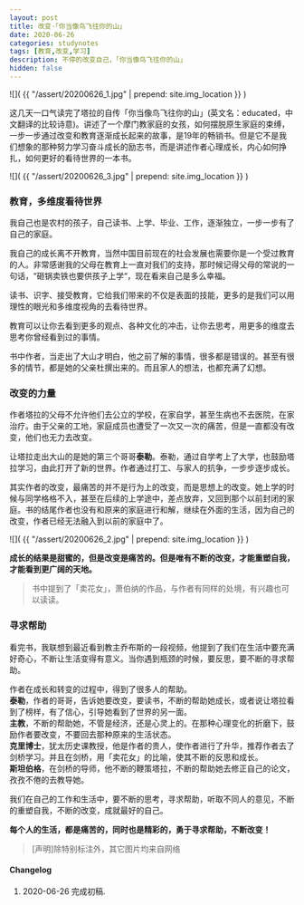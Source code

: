 ```yaml
---
layout: post
title: 改变·「你当像鸟飞往你的山」
date: 2020-06-26
categories: studynotes
tags: [教育,改变,学习]
description: 不停的改变自己，「你当像鸟飞往你的山」
hidden: false
---
```


![](  {{ "/assert/20200626_1.jpg" | prepend: site.img_location }}  )

这几天一口气读完了塔拉的自传「你当像鸟飞往你的山」(英文名：educated，中文翻译的比较诗意)。讲述了一个摩门教家庭的女孩，如何摆脱原生家庭的束缚，一步一步通过改变和教育逐渐成长起来的故事，是19年的畅销书。但是它不是我们想象的那种努力学习奋斗成长的励志书，而是讲述作者心理成长，内心如何挣扎，如何更好的看待世界的一本书。  


![](  {{ "/assert/20200626_3.jpg" | prepend: site.img_location }}  )

### 教育，多维度看待世界
我自己也是农村的孩子，自己读书、上学、毕业、工作，逐渐独立，一步一步有了自己的家庭。  

我自己的成长离不开教育，当然中国目前现在的社会发展也需要你是一个受过教育的人。非常感谢我的父母在教育上一直对我们的支持，那时候记得父母的常说的一句话，“砸锅卖铁也要供孩子上学“，现在看来自己是多么幸福。  

读书、识字、接受教育，它给我们带来的不仅是表面的技能，更多的是我们可以用理性的眼光和多维度视角的去看待世界。  

教育可以让你去看到更多的观点、各种文化的冲击，让你去思考，用更多的维度去思考你曾经看到过的事情。  

书中作者，当走出了大山才明白，他之前了解的事情，很多都是错误的。甚至有很多的情节，都是她的父亲杜撰出来的。而且家人的想法，也都充满了幻想。

### 改变的力量
作者塔拉的父母不允许他们去公立的学校，在家自学，甚至生病也不去医院，在家治疗。由于父亲的工地，家庭成员也遭受了一次又一次的痛苦，但是一直都没有改变，他们也无力去改变。  

让塔拉走出大山的是她的第三个哥哥**泰勒**。泰勒，通过自学考上了大学，也鼓励塔拉学习，由此打开了新的世界。作者通过打工、与家人的抗争，一步步逐步成长。   

其实作者的改变，最痛苦的并不是行为上的改变，而是思想上的改变。她上学的时候与同学格格不入，甚至在后续的上学途中，差点放弃，又回到那个以前封闭的家庭。书的结尾作者也没有和原来的家庭进行和解，继续在外面的生活，因为自己的改变，作者已经无法融入到以前的家庭中了。  

![](  {{ "/assert/20200626_2.jpg" | prepend: site.img_location }}  )

**成长的结果是甜蜜的，但是改变是痛苦的。但是唯有不断的改变，才能重塑自我，才能看到更广阔的天地。**  


> 书中提到了「卖花女」，萧伯纳的作品，与作者有同样的处境，有兴趣也可以读读。  

### 寻求帮助
看完书，我联想到最近看到教主乔布斯的一段视频，他提到了我们在生活中要充满好奇心，不断让生活变得有意义。当你遇到瓶颈的时候，要反思，要不断的寻求帮助。  

作者在成长和转变的过程中，得到了很多人的帮助。  
**泰勒**，作者的哥哥，告诉她要改变，要读书，不断的帮助她成长，或者说让塔拉看到了榜样，有了信心，引导她看到了世界的另一面。  
**主教**，不断的帮助她，不管是经济，还是心灵上的。在那种心理变化的折磨下，鼓励作者要改变，不要回去那种原来的生活状态。  
**克里博士**，犹太历史课教授，他是作者的贵人，使作者进行了升华，推荐作者去了剑桥学习。并且在剑桥，用「卖花女」的比喻，使其不断的反思和成长。  
**斯坦伯格**，在剑桥的导师，他不断的鞭策塔拉，不断的帮助她去修正自己的论文，孜孜不倦的去教导她。  

我们在自己的工作和生活中，要不断的思考，寻求帮助，听取不同人的意见，不断的重塑自我，不断的改变，成就最好的自己。  

**每个人的生活，都是痛苦的，同时也是精彩的，勇于寻求帮助，不断改变！**


> [声明]除特别标注外，其它图片均来自网络

#### Changelog
1. 2020-06-26  完成初稿.
